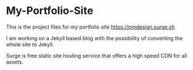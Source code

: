 # My-Portfolio-Site

This is the project files for my portfolio site https://pmdesign.surge.sh

I am working on a Jekyll based blog with the possibility of converting the whole site to Jekyll.

Surge is free static site hosting service that offers a high speed CDN for all assets.
